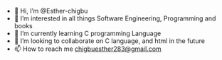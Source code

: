 - 👋 Hi, I’m @Esther-chigbu
- 👀 I’m interested in all things Software Engineering, Programming and books
- 🌱 I’m currently learning C programming Language
- 💞️ I’m looking to collaborate on C language, and html in the future
- 📫 How to reach me chigbuesther283@gmail.com

<!---
Esther-chigbu/Esther-chigbu is a ✨ special ✨ repository because its `README.md` (this file) appears on your GitHub profile.
You can click the Preview link to take a look at your changes.
--->
